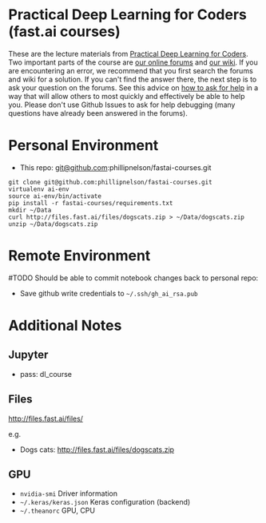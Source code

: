 # Practical Deep Learning for Coders (fast.ai courses)

These are the lecture materials from [Practical Deep Learning for Coders](http://course.fast.ai/). Two important parts of the course are  [our online forums](http://forums.fast.ai/) and [our wiki](http://wiki.fast.ai/index.php/Main_Page).  If you are encountering an error, we recommend that you first search the forums and wiki for a solution.  If you can't find the answer there, the next step is to ask your question on the forums.  See this advice on [how to ask for help](http://wiki.fast.ai/index.php/How_to_ask_for_Help) in a way that will allow others to most quickly and effectively be able to help you.  Please don't use Github Issues to ask for help debugging (many questions have already been answered in the forums).

# Personal Environment

- This repo: git@github.com:phillipnelson/fastai-courses.git

```
git clone git@github.com:phillipnelson/fastai-courses.git
virtualenv ai-env
source ai-env/bin/activate
pip install -r fastai-courses/requirements.txt
mkdir ~/Data
curl http://files.fast.ai/files/dogscats.zip > ~/Data/dogscats.zip
unzip ~/Data/dogscats.zip 
```


# Remote Environment



#TODO Should be able to commit notebook changes back to personal repo:

- Save github write credentials to `~/.ssh/gh_ai_rsa.pub`


# Additional Notes

## Jupyter

- pass: dl_course

## Files

http://files.fast.ai/files/

e.g.

- Dogs cats: http://files.fast.ai/files/dogscats.zip

## GPU

- `nvidia-smi` Driver information
- `~/.keras/keras.json` Keras configuration (backend)
- `~/.theanorc` GPU, CPU


